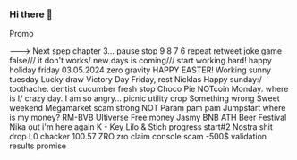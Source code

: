 ### Hi there 👋

<!--
**Nniikka/Nniikka** is a ✨ _special_ ✨ repository because its `README.md` (this file) appears on your GitHub profile.

Here are some ideas to get you started:

- 🔭 I’m currently working on ...
- 🌱 I’m currently learning ...
- 👯 I’m looking to collaborate on ...
- 🤔 I’m looking for help with ...
- 💬 Ask me about ...
- 📫 How to reach me: ...
- 😄 Pronouns: ...
- ⚡ Fun fact: ...
-->Promo
---> Next spep
chapter 3...
pause
stop
9
8
7
6
repeat
retweet
joke
game
false///
it don't works/
new days is coming///
start working hard!
happy holiday
friday 03.05.2024
zero gravity
HAPPY EASTER!
Working
sunny tuesday 
Lucky draw
Victory Day
Friday, rest
Nicklas
Happy sunday:/
toothache. dentist
cucumber fresh
stop
Choco Pie
NOTcoin
Monday. where is I/
crazy day. I am so angry...
picnic
utility crop
Something wrong
Sweet weekend
Megamarket scam
strong NOT
Param pam pam
Jumpstart
where is my money?
RM-BVB
Ultiverse
Free money
Jasmy
BNB ATH
Beer Festival
Nika out
i'm here again
K - Key
Lilo & Stich
progress
start#2
Nostra shit drop
L0 chacker
100.57 ZRO
zro claim
console scam -500$
validation results
promise

